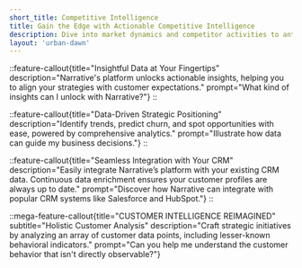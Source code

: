 ```yaml
---
short_title: Competitive Intelligence
title: Gain the Edge with Actionable Competitive Intelligence
description: Dive into market dynamics and competitor activities to anticipate shifts, refine your strategy, and stay ahead of the curve.
layout: 'urban-dawn'
---
```


::feature-callout{title="Insightful Data at Your Fingertips" description="Narrative's platform unlocks actionable insights, helping you to align your strategies with customer expectations." prompt="What kind of insights can I unlock with Narrative?"}
::

::feature-callout{title="Data-Driven Strategic Positioning" description="Identify trends, predict churn, and spot opportunities with ease, powered by comprehensive analytics." prompt="Illustrate how data can guide my business decisions."}
::

::feature-callout{title="Seamless Integration with Your CRM" description="Easily integrate Narrative’s platform with your existing CRM data. Continuous data enrichment ensures your customer profiles are always up to date." prompt="Discover how Narrative can integrate with popular CRM systems like Salesforce and HubSpot."}
::

::mega-feature-callout{title="CUSTOMER INTELLIGENCE REIMAGINED" subtitle="Holistic Customer Analysis" description="Craft strategic initiatives by analyzing an array of customer data points, including lesser-known behavioral indicators." prompt="Can you help me understand the customer behavior that isn't directly observable?"}
